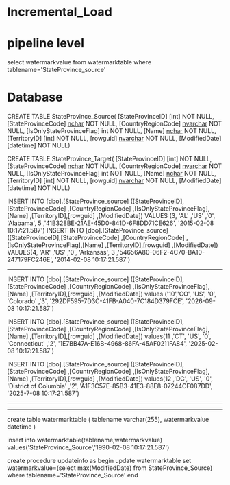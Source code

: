 # Incremental_Load
# pipeline level
select  watermarkvalue from watermarktable where tablename='StateProvince_source'


# Database
CREATE TABLE StateProvince_Source(
    [StateProvinceID] [int] NOT NULL,
    [StateProvinceCode] [nchar](3) NOT NULL,
    [CountryRegionCode] [nvarchar](3) NOT NULL,
    [IsOnlyStateProvinceFlag] int NOT NULL,
    [Name] [nchar](100) NOT NULL,
    [TerritoryID] [int] NOT NULL,
    [rowguid] [nvarchar](100)  NOT NULL,
    [ModifiedDate] [datetime] NOT NULL)

CREATE TABLE StateProvince_Target(
    [StateProvinceID] [int] NOT NULL,
    [StateProvinceCode] [nchar](3) NOT NULL,
    [CountryRegionCode] [nvarchar](3) NOT NULL,
    [IsOnlyStateProvinceFlag] int NOT NULL,
    [Name] [nchar](100) NOT NULL,
    [TerritoryID] [int] NOT NULL,
    [rowguid] [nvarchar](100)  NOT NULL,
    [ModifiedDate] [datetime] NOT NULL)


INSERT INTO [dbo].[StateProvince_source] ([StateProvinceID],[StateProvinceCode] ,[CountryRegionCode]    ,[IsOnlyStateProvinceFlag],[Name]  ,[TerritoryID],[rowguid] ,[ModifiedDate])
     VALUES (3,     'AL'      ,'US'     ,'0',     'Alabama',               5    ,'41B328BE-21AE-45D0-841D-6F8DD71CE626',     '2015-02-08 10:17:21.587')
INSERT INTO [dbo].[StateProvince_source] ([StateProvinceID],[StateProvinceCode] ,[CountryRegionCode]    ,[IsOnlyStateProvinceFlag],[Name]  ,[TerritoryID],[rowguid] ,[ModifiedDate])
     VALUES(4, 'AR'      ,'US'     ,'0',     'Arkansas',              3    ,'54656A80-06F2-4C70-BA10-247179FC246E',     '2014-02-08 10:17:21.587')
************** 

INSERT INTO [dbo].[StateProvince_source] ([StateProvinceID],[StateProvinceCode] ,[CountryRegionCode]    ,[IsOnlyStateProvinceFlag],[Name]  ,[TerritoryID],[rowguid] ,[ModifiedDate])
values ('10','CO',  'US',     '0', 'Colorado'                 ,'3',   '292DF595-7D3C-41FB-A040-7C184D379FCE', '2026-09-08 10:17:21.587')

INSERT INTO [dbo].[StateProvince_source] ([StateProvinceID],[StateProvinceCode] ,[CountryRegionCode]    ,[IsOnlyStateProvinceFlag],[Name]  ,[TerritoryID],[rowguid] ,[ModifiedDate])
values(11 ,'CT',    'US',     '0', 'Connecticut'          ,'2',  '1E7BB47A-E16B-4968-86FA-45AF0211FA84', '2025-02-08 10:17:21.587')


INSERT INTO [dbo].[StateProvince_source] ([StateProvinceID],[StateProvinceCode] ,[CountryRegionCode]    ,[IsOnlyStateProvinceFlag],[Name]  ,[TerritoryID],[rowguid] ,[ModifiedDate])
values(12 ,'DC',    'US',     '0', 'District of Columbia'   ,'2',     'A1F3C57E-85B3-41E3-88E8-07244CF087DD', '2025-7-08 10:17:21.587')

----------------------------  


-----------------------------
create table watermarktable
(
tablename varchar(255),
watermarkvalue datetime
)

insert into watermarktable(tablename,watermarkvalue)
values('StateProvince_Source','1990-02-08 10:17:21.587')

create procedure updateinfo
as
begin
update  watermarktable 
set watermarkvalue=(select  max(ModifiedDate) from StateProvince_Source)
where tablename='StateProvince_Source'
end
